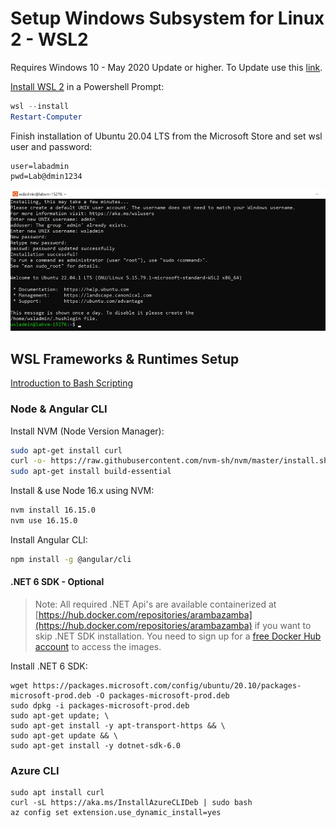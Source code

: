 # Setup Windows Subsystem for Linux 2 - WSL2

Requires Windows 10 - May 2020 Update or higher. To Update use this [link](https://www.microsoft.com/de-de/software-download/windows10).

[Install WSL 2](https://docs.microsoft.com/en-us/windows/wsl/install) in a Powershell Prompt:

```powershell
wsl --install
Restart-Computer
```

Finish installation of Ubuntu 20.04 LTS from the Microsoft Store and set wsl user and password:

```
user=labadmin
pwd=Lab@dmin1234
```

![wsl-finish](_images/wsl-finish.png)

## WSL Frameworks & Runtimes Setup

[Introduction to Bash Scripting](https://www.taniarascia.com/how-to-create-and-use-bash-scripts/)

### Node & Angular CLI

Install NVM (Node Version Manager):

```bash
sudo apt-get install curl
curl -o- https://raw.githubusercontent.com/nvm-sh/nvm/master/install.sh | bash
sudo apt-get install build-essential
```

Install & use Node 16.x using NVM:

```bash
nvm install 16.15.0
nvm use 16.15.0
```

Install Angular CLI:

```bash
npm install -g @angular/cli
``` 

#### .NET 6 SDK - Optional

>Note: All required .NET Api's are available containerized at [https://hub.docker.com/repositories/arambazamba](https://hub.docker.com/repositories/arambazamba) if you want to skip .NET SDK installation. You need to sign up for a [free Docker Hub account](https://hub.docker.com/) to access the images.

Install .NET 6 SDK:

```
wget https://packages.microsoft.com/config/ubuntu/20.10/packages-microsoft-prod.deb -O packages-microsoft-prod.deb
sudo dpkg -i packages-microsoft-prod.deb
sudo apt-get update; \
sudo apt-get install -y apt-transport-https && \
sudo apt-get update && \
sudo apt-get install -y dotnet-sdk-6.0
```

### Azure CLI

```
sudo apt install curl
curl -sL https://aka.ms/InstallAzureCLIDeb | sudo bash
az config set extension.use_dynamic_install=yes
```